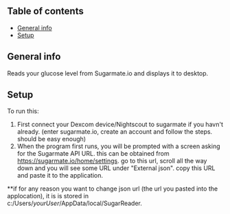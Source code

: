 ## Table of contents
* [General info](#general-info)
* [Setup](#setup)

## General info
Reads your glucose level from Sugarmate.io and displays it to desktop.
	
## Setup
To run this:
1. First connect your Dexcom device/Nightscout to sugarmate if you havn't already. (enter sugarmate.io, create an account and follow the steps. should be easy enough)
2. When the program first runs, you will be prompted with a screen asking for the Sugarmate API URL. this can be obtained from https://sugarmate.io/home/settings. go to this url, scroll all the way down and you will see some URL under "External json". copy this URL and paste it to the application.

**if for any reason you want to change json url (the url you pasted into the applocation), it is is stored in c:/Users/*yourUser*/AppData/local/SugarReader.

